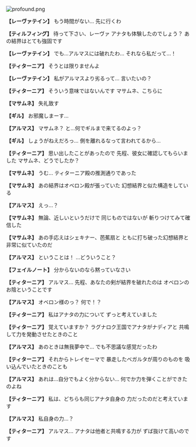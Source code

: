 
![profound.png](../images/backgrounds/profound.png)

**【レーヴァテイン】**
もう時間がない…
先に行くわ

**【ティルフィング】**
待って下さい、レーヴァ
アナタも体験したのでしょう？
あの結界はとても強固です

**【レーヴァテイン】**
でも…アルマスには破れたわ…
それなら私だって…！

**【ティターニア】**
そうとは限りませんよ

**【レーヴァテイン】**
私がアルマスより劣るって…
言いたいの？

**【ティターニア】**
そういう意味ではないんです
マサムネ、こちらに

**【マサムネ】**
失礼致す

**【ギル】**
お邪魔しまーす…

**【アルマス】**
マサムネ？
と…何でギルまで来てるのよっ？

**【ギル】**
しょうがねえだろっ…
側を離れるなって言われてるから…

**【ティターニア】**
思い出したことがあったので
先程、彼女に確認してもらいました
マサムネ、どうでしたか？

**【マサムネ】**
うむ…
ティターニア殿の推測通りであった

**【マサムネ】**
あの結界はオベロン殿が張っていた
幻想結界と似た構造をしている

**【アルマス】**
えっ…？

**【マサムネ】**
無論、近しいというだけで
同じものではないが
斬りつけてみて確信した

**【マサムネ】**
あの手応えはシェキナー、芭蕉扇と
ともに打ち破った幻想結界と
非常に似ていたのだ

**【アルマス】**
ということは！
…どういうこと？

**【フェイルノート】**
分からないのなら黙っていなさい

**【ティターニア】**
アルマス…
先程、あなたの剣が結界を破れたのは
オベロンのお陰ということです

**【アルマス】**
オベロン様のっ？
何で！？

**【ティターニア】**
私はアナタの力について
ずっと考えていました

**【ティターニア】**
覚えていますか？
ラグナロク王国でアナタがナディアと
共鳴して力を発動させたときのこと

**【アルマス】**
あのときは無我夢中で…
でも不思議な感覚だったわ

**【ティターニア】**
それからトレイセーマで
暴走したベガルタが周りのものを
吸い込んでいたときのことも

**【アルマス】**
あれは…自分でもよく分からない…
何でか力を弾くことができたのよね

**【ティターニア】**
私は、どちらも同じアナタ自身の
力だったのだと考えています

**【アルマス】**
私自身の力…？

**【ティターニア】**
アルマス…
アナタは他者と共鳴する力が
ずば抜けて高いのです